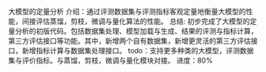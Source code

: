 大模型的定量分析
介绍：通过评测数据集与评测指标客观定量地衡量大模型的性能，间接评估蒸馏，剪枝，微调与量化算法的性能。
总结: 初步完成了大模型的定量分析的初版代码。包括数据集处理、模型加载与生成、结果的评测与指标计算，第三方评估接口等功能。其中，新增两个自有数据集，新增更灵活的第三方评估接口，新增指标计算与数据集处理接口。
todo：支持更多种类的大模型，评测数据集与评价指标。与蒸馏，剪枝，微调与量化模块对接。
进度：80%
